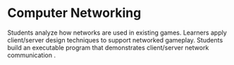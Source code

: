 <h1>Computer Networking</h1>

Students analyze how networks are used in existing games. Learners apply client/server design techniques to support networked gameplay. Students build an executable program that demonstrates client/server network communication .
